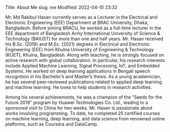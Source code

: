 Title: About Me
slug: me
Modified: 2022-04-10 23:32

Mr. Md Rakibul Hasan currently serves as a Lecturer in the Electrical and Electronic Engineering (EEE) Department at BRAC University, Dhaka, Bangladesh. Before joining BRACU, he worked as a full-time lecturer in the EEE department of Bangladesh Army International University of Science & Technology (BAIUST) for more than one and half years. Mr. Hasan received his B.Sc. (2019) and M.Sc. (2021) degrees in Electrical and Electronic Engineering (EEE) from Khulna University of Engineering & Technology (KUET), Khulna, Bangladesh. Along with teaching, he is strongly focused on active research with global collaboration. In particular, his research interests include Applied Machine Learning, Signal Processing, IoT, and Embedded Systems. He worked on deep learning applications in Bengali speech recognition in his Bachelor’s and Master’s thesis. As a young academician, he has several peer-reviewed publications related to applied deep learning and machine learning. He loves to help students in research activities.

Among his several achievements, he was a champion of the “Seeds for the Future 2018” program by Huawei Technologies Co. Ltd., leading to a sponsored visit to China for two weeks. Mr. Hasan is passionate about works involving programming. To date, he completed 25 certified courses on machine learning, deep learning, and data science from renowned online platforms, such as Coursera and DataCamp.
